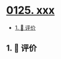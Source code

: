 # [0125. xxx](https://github.com/tnotesjs/TNotes.javascript/tree/main/notes/0125.%20xxx)

<!-- region:toc -->

- [1. 🫧 评价](#1--评价)

<!-- endregion:toc -->

## 1. 🫧 评价
